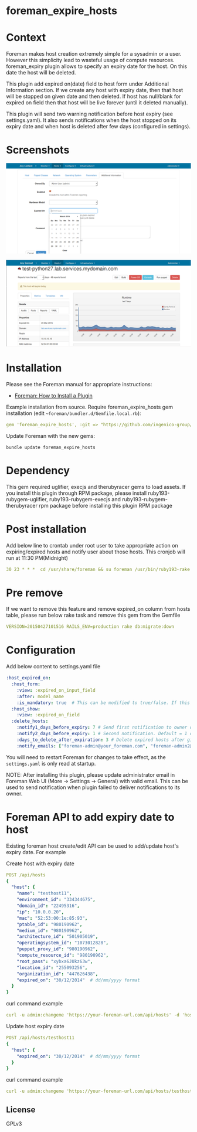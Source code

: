 # foreman\_expire\_hosts

# Context

Foreman makes host creation extremely simple for a sysadmin or a user.  However this simplicity lead to wasteful usage of compute resources. foreman_expiry plugin allows to specify an expiry date for the host. On this date the host will be deleted. 

This plugin add expired on(date) field to host form under Additional Information section. If we create any host with expiry date, then that host will be stopped on given date and then deleted. If host has null/blank for expired on field then that host will be live forever (until it deleted manually).

This plugin will send two warning notification before host expiry (see settings.yaml). It also sends notifications when the host stopped on its expiry date and when host is deleted after few days (configured in settings).

# Screenshots
![Expiry date field in host form](https://raw.githubusercontent.com/ingenico-group/screenshots/master/foreman_host_expiry/expiry-date-field-in-host-form.png)

![Expiry date field in host show page](https://raw.githubusercontent.com/ingenico-group/screenshots/master/foreman_host_expiry/expiry-date-in-host-show-page.png)


# Installation
Please see the Foreman manual for appropriate instructions:

* [Foreman: How to Install a Plugin](http://theforeman.org/manuals/latest/index.html#6.Plugins)

Example installation from source. 
Require foreman_expire_hosts gem installation (edit `~foreman/bundler.d/Gemfile.local.rb`): 

```yaml
gem 'foreman_expire_hosts', :git => "https://github.com/ingenico-group/foreman_expire_hosts.git"
```

Update Foreman with the new gems:

    bundle update foreman_expire_hosts

# Dependency

This gem required uglifier, execjs and therubyracer gems to load assets. If you install this plugin through RPM package, please install ruby193-rubygem-uglifier, ruby193-rubygem-execjs and ruby193-rubygem-therubyracer rpm package before installing this plugin RPM package

# Post installation

Add below line to crontab under root user to take appropriate action on expiring/expired hosts and notify user about those hosts. This cronjob will run at 11:30 PM(Midnight)


```yaml
30 23 * * *  cd /usr/share/foreman && su foreman /usr/bin/ruby193-rake expired_hosts:deliver_notifications RAILS_ENV=production >> /var/log/foreman/expired_hosts.log>&1

```

# Pre remove

If we want to remove this feature and remove expired_on column from hosts table, please run below rake task and remove this gem from the Gemfile

```yaml
VERSION=20150427101516 RAILS_ENV=production rake db:migrate:down
```

# Configuration

Add below content to settings.yaml file 

```yaml
:host_expired_on:
  :host_form:
    :view: :expired_on_input_field
    :after: model_name
    :is_mandatory: true  # This can be modified to true/false. If this is true then host will not allow to create with out expired_on value
  :host_show:
    :view: :expired_on_field
  :delete_hosts:
    :notify1_days_before_expiry: 7 # Send first notification to owner of hosts about his hosts expiring in given days. Default = 7 days before host expiry
    :notify2_days_before_expiry: 1 # Second notification. Default = 1 days before host expiry
    :days_to_delete_after_expiration: 3 # Delete expired hosts after given days of hosts expiry date. Default = 3 days of it expiry
    :notify_emails: ["foreman-admin@your_foreman.com", "foreman-admin2@your_foreman.com"] # All notifications will be delivered to its owner. If any other users/admins need to receive those expiry wanting notifications then those emails can be configured here. This is the Array of email address and can give multiple emails in array. If no users need to receive notifications then this can be empty array []
```

You will need to restart Foreman for changes to take effect, as the `settings.yaml` is
only read at startup.

NOTE: After installing this plugin, please update administrator email in Foreman Web UI (More -> Settings -> General) with valid email. This can be used to send notification when plugin failed to deliver notifications to its owner.


# Foreman API to add expiry date to host

Existing foreman host create/edit API can be used to add/update host's expiry date. For example

Create host with expiry date

```yaml
POST /api/hosts
{
  "host": {
    "name": "testhost11",
    "environment_id": "334344675",
    "domain_id": "22495316",
    "ip": "10.0.0.20",
    "mac": "52:53:00:1e:85:93",
    "ptable_id": "980190962",
    "medium_id": "980190962",
    "architecture_id": "501905019",
    "operatingsystem_id": "1073012828",
    "puppet_proxy_id": "980190962",
    "compute_resource_id": "980190962",
    "root_pass": "xybxa6JUkz63w",
    "location_id": "255093256",
    "organization_id": "447626438",
    "expired_on": "30/12/2014"  # dd/mm/yyyy format
  }
}
```

curl command example

```yaml
curl -u admin:changeme 'https://your-foreman-url.com/api/hosts' -d 'host[name]=testhost11&host[expired_on]=30/12/2014&......' -X POST
```
Update host expiry date

```yaml
POST /api/hosts/testhost11
{
  "host": {
    "expired_on": "30/12/2014"  # dd/mm/yyyy format
  }
}
```

curl command example

```yaml
curl -u admin:changeme 'https://your-foreman-url.com/api/hosts/testhost11' -d 'host[expired_on]=30/12/2014' -X PUT
```

## License

GPLv3
